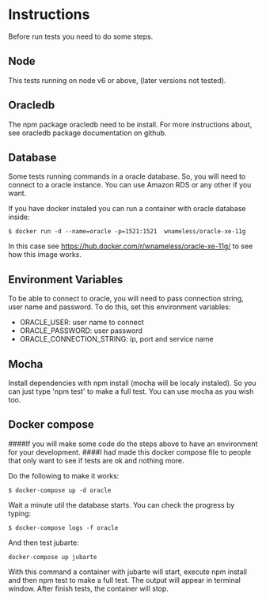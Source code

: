 # Instructions
Before run tests you need to do some steps.

## Node
This tests running on node v6 or above, (later versions not tested).

## Oracledb
The npm package oracledb need to be install. For more instructions about, see oracledb package documentation on github.

## Database
Some tests running commands in a oracle database. So, you will need to connect to a oracle instance. You can use Amazon RDS or any other if you want.

If you have docker instaled you can run a container with oracle database inside:

```
$ docker run -d --name=oracle -p=1521:1521  wnameless/oracle-xe-11g
```

In this case see https://hub.docker.com/r/wnameless/oracle-xe-11g/ to see how this image works.

## Environment Variables
To be able to connect to oracle, you will need to pass connection string, user name and password. To do this, set this environment variables:

* ORACLE_USER: user name to connect 
* ORACLE_PASSWORD: user password
* ORACLE_CONNECTION_STRING: ip, port and service name

## Mocha
Install dependencies with npm install (mocha will be localy instaled). So you can just type 'npm test' to make a full test.
You can use mocha as you wish too.

## Docker compose

####If you will make some code do the steps above to have an environment for your development.
####I had made this docker compose file to people that only want to see if tests are ok and nothing more.

Do the following to make it works:

```
$ docker-compose up -d oracle
```

Wait a minute util the database starts. You can check the progress by typing:

```
$ docker-compose logs -f oracle
```

And then test jubarte:

```
docker-compose up jubarte
```

With this command a container with jubarte will start, execute npm install and then npm test to make a full test. 
The output will appear in terminal window. After finish tests, the container will stop.
